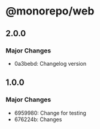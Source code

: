 # @monorepo/web

## 2.0.0

### Major Changes

- 0a3bebd: Changelog version

## 1.0.0

### Major Changes

- 6959980: Change for testing
- 676224b: Changes
